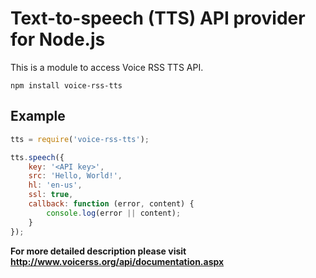# Text-to-speech (TTS) API provider for Node.js

This is a module to access Voice RSS TTS API.

	npm install voice-rss-tts

## Example

```js
tts = require('voice-rss-tts');

tts.speech({
	key: '<API key>',
    src: 'Hello, World!',
    hl: 'en-us',
	ssl: true,
	callback: function (error, content) {
		console.log(error || content);
	}
});
```

**For more detailed description please visit http://www.voicerss.org/api/documentation.aspx**